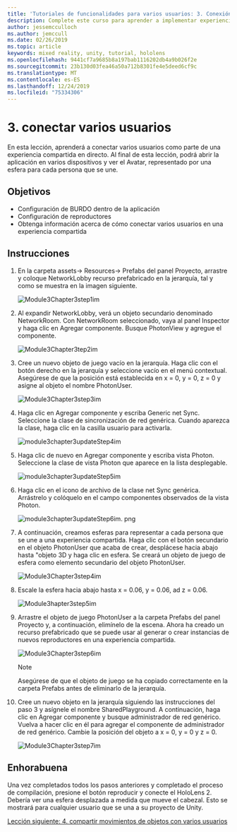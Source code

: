 ```yaml
---
title: 'Tutoriales de funcionalidades para varios usuarios: 3. Conexión de varios usuarios'
description: Complete este curso para aprender a implementar experiencias compartidas multiusuario en una aplicación de HoloLens 2.
author: jessemcculloch
ms.author: jemccull
ms.date: 02/26/2019
ms.topic: article
keywords: mixed reality, unity, tutorial, hololens
ms.openlocfilehash: 9441cf7a9685b8a197bab1116202db4a9b026f2e
ms.sourcegitcommit: 23b130d03fea46a50a712b8301fe4e5deed6cf9c
ms.translationtype: MT
ms.contentlocale: es-ES
ms.lasthandoff: 12/24/2019
ms.locfileid: "75334306"
---
```

# <a name="3-connecting-multiple-users"></a>3. conectar varios usuarios

En esta lección, aprenderá a conectar varios usuarios como parte de una experiencia compartida en directo. Al final de esta lección, podrá abrir la aplicación en varios dispositivos y ver el Avatar, representado por una esfera para cada persona que se une.

## <a name="objectives"></a>Objetivos

* Configuración de BURDO dentro de la aplicación
* Configuración de reproductores
* Obtenga información acerca de cómo conectar varios usuarios en una experiencia compartida

## <a name="instructions"></a>Instrucciones

1. En la carpeta assets-> Resources-> Prefabs del panel Proyecto, arrastre y coloque NetworkLobby recurso prefabricado en la jerarquía, tal y como se muestra en la imagen siguiente.

    ![Module3Chapter3step1im](images/module3chapter3step1im.PNG)

2. Al expandir NetworkLobby, verá un objeto secundario denominado NetworkRoom. Con NetworkRoom seleccionado, vaya al panel Inspector y haga clic en Agregar componente. Busque PhotonView y agregue el componente.

    ![Module3Chapter3tep2im](images/module3chapter3step2im.PNG)

3. Cree un nuevo objeto de juego vacío en la jerarquía. Haga clic con el botón derecho en la jerarquía y seleccione vacío en el menú contextual. Asegúrese de que la posición está establecida en x = 0, y = 0, z = 0 y asigne al objeto el nombre PhotonUser.

    ![Module3Chapter3step3im](images/module3chapter3step3im.PNG)

4. Haga clic en Agregar componente y escriba Generic net Sync. Seleccione la clase de sincronización de red genérica. Cuando aparezca la clase, haga clic en la casilla usuario para activarla.

    ![module3chapter3updateStep4im](images/module3chapter3updateStep4im.png)

5. Haga clic de nuevo en Agregar componente y escriba vista Photon. Seleccione la clase de vista Photon que aparece en la lista desplegable.

    ![module3chapter3updateStep5im](images/module3chapter3updateStep5im.png)

6. Haga clic en el icono de archivo de la clase net Sync genérica. Arrástrelo y colóquelo en el campo componentes observados de la vista Photon.

    ![module3chapter3updateStep6im. png](images/module3chapter3updateStep6im.png)

7. A continuación, creamos esferas para representar a cada persona que se une a una experiencia compartida. Haga clic con el botón secundario en el objeto PhotonUser que acaba de crear, desplácese hacia abajo hasta "objeto 3D y haga clic en esfera. Se creará un objeto de juego de esfera como elemento secundario del objeto PhotonUser.

    ![Module3Chapter3step4im](images/module3chapter3step4im.PNG)

8. Escale la esfera hacia abajo hasta x = 0.06, y = 0.06, ad z = 0.06.

    ![Module3hapter3step5im](images/module3chapter3step5im.PNG)

9. Arrastre el objeto de juego PhotonUser a la carpeta Prefabs del panel Proyecto y, a continuación, elimínelo de la escena. Ahora ha creado un recurso prefabricado que se puede usar al generar o crear instancias de nuevos reproductores en una experiencia compartida.

    ![Module3Chapter3step6im](images/module3chapter3step6im.PNG)

    >[!NOTE]
    >Asegúrese de que el objeto de juego se ha copiado correctamente en la carpeta Prefabs antes de eliminarlo de la jerarquía.

10. Cree un nuevo objeto en la jerarquía siguiendo las instrucciones del paso 3 y asígnele el nombre SharedPlayground. A continuación, haga clic en Agregar componente y busque administrador de red genérico.  Vuelva a hacer clic en él para agregar el componente de administrador de red genérico. Cambie la posición del objeto a x = 0, y = 0 y z = 0.

    ![Module3Chapter3step7im](images/module3chapter3step7im.PNG)

## <a name="congratulations"></a>Enhorabuena

Una vez completados todos los pasos anteriores y completado el proceso de compilación, presione el botón reproducir y conecte el HoloLens 2. Debería ver una esfera desplazada a medida que mueve el cabezal. Esto se mostrará para cualquier usuario que se una a su proyecto de Unity.

[Lección siguiente: 4. compartir movimientos de objetos con varios usuarios](mrlearning-sharing(photon)-ch4.md)
